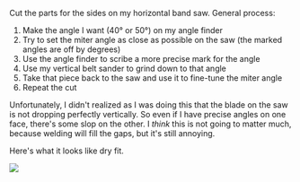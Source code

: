 Cut the parts for the sides on my horizontal band saw. General process:

1. Make the angle I want (40° or 50°) on my angle finder
2. Try to set the miter angle as close as possible on the saw (the marked angles are off by degrees)
3. Use the angle finder to scribe a more precise mark for the angle
4. Use my vertical belt sander to grind down to that angle
5. Take that piece back to the saw and use it to fine-tune the miter angle
6. Repeat the cut

Unfortunately, I didn't realized as I was doing this that the blade on the saw is not dropping perfectly vertically. So even if I have precise angles on one face, there's some slop on the other. I _think_ this is not going to matter much, because welding will fill the gaps, but it's still annoying.

Here's what it looks like dry fit.

![](https://live.staticflickr.com/65535/53568914915_8e392ef969_4k.jpg)
